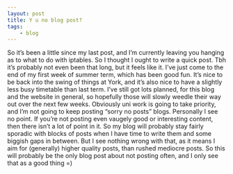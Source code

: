 ```yaml
---
layout: post
title: Y u no blog post?
tags:
    - blog
---
```


So it’s been a little since my last post, and I’m currently leaving you hanging as to what to do with iptables. So I thought I ought to write a quick post. Tbh it’s probably not even been that long, but it feels like it. I’ve just come to the end of my first week of summer term, which has been good fun. It’s nice to be back into the swing of things at York, and it’s also nice to have a slightly less busy timetable than last term. I’ve still got lots planned, for this blog and the website in general, so hopefully those will slowly weedle their way out over the next few weeks. Obviously uni work is going to take priority, and I’m not going to keep posting “sorry no posts” blogs. Personally I see no point. If you’re not posting even vaugely good or interesting content, then there isn’t a lot of point in it. So my blog will probably stay fairly sporadic with blocks of posts when I have time to write them and some biggish gaps in between. But I see nothing wrong with that, as it means I aim for (generally) higher quality posts, than rushed mediocre posts. So this will probably be the only blog post about not posting often, and I only see that as a good thing =)
